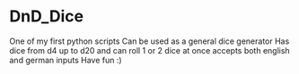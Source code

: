 # DnD_Dice
One of my first python scripts
Can be used as a general dice generator
Has dice from d4 up to d20 and can roll 1 or 2 dice at once
accepts both english and german inputs
Have fun :)
